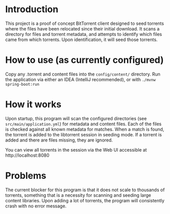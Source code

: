 # Introduction

This project is a proof of concept BitTorrent client designed to seed torrents where the files have been relocated since
their initial download. It scans a directory for files and torrent metadata, and attempts to identify which files came
from which torrents. Upon identification, it will seed those torrents.

# How to use (as currently configured)

Copy any .torrent and content files into the `config/content/` directory. Run the application via either an IDEA
(IntelliJ recommended), or with `./mvnw spring-boot:run`

# How it works

Upon startup, this program will scan the configured directories (see `src/main/application.yml`) for metadata and
content files. Each of the files is checked against all known metadata for matches. When a match is found, the torrent
is added to the libtorrent session in seeding mode. If a torrent is added and there are files missing, they are ignored.

You can view all torrents in the session via the Web UI accessible at http://localhost:8080

# Problems

The current blocker for this program is that it does not scale to thousands of torrents, something that is a necessity
for scanning and seeding large content libraries. Upon adding a lot of torrents, the program will consistently crash
with no error message.